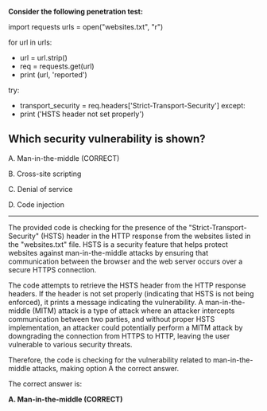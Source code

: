 **Consider the following penetration test:**
 
import requests 
urls = open("websites.txt", "r") 
  
for url in urls: 
  - url = url.strip() 
  - req = requests.get(url) 
  - print (url, 'reported')
 
  try: 
   - transport_security = req.headers['Strict-Transport-Security'] 
   except: 
   - print ('HSTS header not set properly') 
 
## Which security vulnerability is shown? 
 
A. Man-in-the-middle  (CORRECT)

B. Cross-site scripting 

C. Denial of service

D. Code injection 

---

The provided code is checking for the presence of the "Strict-Transport-Security" (HSTS) header in the HTTP response from the websites listed in the "websites.txt" file. HSTS is a security feature that helps protect websites against man-in-the-middle attacks by ensuring that communication between the browser and the web server occurs over a secure HTTPS connection.

The code attempts to retrieve the HSTS header from the HTTP response headers. If the header is not set properly (indicating that HSTS is not being enforced), it prints a message indicating the vulnerability. A man-in-the-middle (MITM) attack is a type of attack where an attacker intercepts communication between two parties, and without proper HSTS implementation, an attacker could potentially perform a MITM attack by downgrading the connection from HTTPS to HTTP, leaving the user vulnerable to various security threats.

Therefore, the code is checking for the vulnerability related to man-in-the-middle attacks, making option A the correct answer.

The correct answer is:

**A. Man-in-the-middle (CORRECT)**
